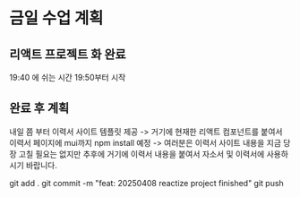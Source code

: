 # 금일 수업 계획
## 리액트 프로젝트 화 완료

19:40 에 쉬는 시간 19:50부터 시작

## 완료 후 계획
내일 쯤 부터 이력서 사이트 템플릿 제공 -> 거기에 현재한 리액트 컴포넌트를 붙여서 이력서 페이지에 mui까지 npm install 예정 -> 여러분은 이력서 사이트 내용을 지금 당장 고칠 필요는 없지만 추후에 거기에 이력서 내용을 붙여서 자소서 및 이력서에 사용하시기 바랍니다.

git add .
git commit -m "feat: 20250408 reactize project finished"
git push